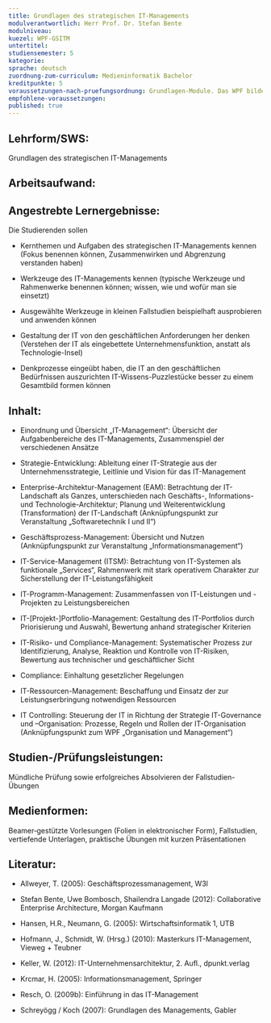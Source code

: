 ```yaml
---
title: Grundlagen des strategischen IT-Managements
modulverantwortlich: Herr Prof. Dr. Stefan Bente
modulniveau:
kuezel: WPF-GSITM
untertitel:
studiensemester: 5
kategorie:
sprache: deutsch
zuordnung-zum-curriculum: Medieninformatik Bachelor
kreditpunkte: 5
voraussetzungen-nach-pruefungsordnung: Grundlagen-Module. Das WPF bildet eine thematische Ergänzung der Veranstaltungen Informationsmanagement, Softwaretechnik I und II sowie des WPF Organisation und Management.
empfohlene-voraussetzungen: 
published: true
---
```


## Lehrform/SWS:
Grundlagen des strategischen IT-Managements

## Arbeitsaufwand:

## Angestrebte Lernergebnisse:
Die Studierenden sollen  




- Kernthemen und Aufgaben des strategischen IT-Managements kennen (Fokus benennen können, Zusammenwirken und Abgrenzung verstanden haben)

- Werkzeuge des IT-Managements kennen (typische Werkzeuge und Rahmenwerke benennen können; wissen, wie und wofür man sie einsetzt)

- Ausgewählte Werkzeuge in kleinen Fallstudien beispielhaft ausprobieren und anwenden können

- Gestaltung der IT von den geschäftlichen Anforderungen her denken (Verstehen der IT als eingebettete Unternehmensfunktion, anstatt als Technologie-Insel)

- Denkprozesse eingeübt haben, die IT an den geschäftlichen Bedürfnissen auszurichten IT-Wissens-Puzzlestücke besser zu einem Gesamtbild formen können

## Inhalt:
- Einordnung und Übersicht „IT-Management“: Übersicht der Aufgabenbereiche des IT-Managements, Zusammenspiel der verschiedenen Ansätze

- Strategie-Entwicklung: Ableitung einer IT-Strategie aus der Unternehmensstrategie, Leitlinie und Vision für das IT-Management

- Enterprise-Architektur-Management (EAM): Betrachtung der IT-Landschaft als Ganzes, unterschieden nach Geschäfts-, Informations- und Technologie-Architektur; Planung und Weiterentwicklung (Transformation) der IT-Landschaft (Anknüpfungspunkt zur Veranstaltung „Softwaretechnik I und II“)

- Geschäftsprozess-Management: Übersicht und Nutzen (Anknüpfungspunkt zur Veranstaltung „Informationsmanagement“)

- IT-Service-Management (ITSM): Betrachtung von IT-Systemen als funktionale „Services“, Rahmenwerk mit stark operativem Charakter zur Sicherstellung der IT-Leistungsfähigkeit

- IT-Programm-Management: Zusammenfassen von IT-Leistungen und -Projekten zu Leistungsbereichen

- IT-[Projekt-]Portfolio-Management: Gestaltung des IT-Portfolios durch Priorisierung und Auswahl, Bewertung anhand strategischer Kriterien

- IT-Risiko- und Compliance-Management: Systematischer Prozess zur Identifizierung, Analyse, Reaktion und Kontrolle von IT-Risiken, Bewertung aus technischer und geschäftlicher Sicht

- Compliance: Einhaltung gesetzlicher Regelungen

- IT-Ressourcen-Management: Beschaffung und Einsatz der zur Leistungserbringung notwendigen Ressourcen

- IT Controlling: Steuerung der IT in Richtung der Strategie IT-Governance und –Organisation: Prozesse, Regeln und Rollen der IT-Organisation (Anknüpfungspunkt zum WPF „Organisation und Management“)

## Studien-/Prüfungsleistungen:
Mündliche Prüfung sowie erfolgreiches Absolvieren der Fallstudien-Übungen

## Medienformen:
Beamer‐gestützte Vorlesungen (Folien in elektronischer Form), Fallstudien, vertiefende Unterlagen, praktische Übungen mit kurzen Präsentationen

## Literatur:
- Allweyer, T. (2005): Geschäftsprozessmanagement, W3l

- Stefan Bente, Uwe Bombosch, Shailendra Langade (2012): Collaborative Enterprise Architecture, Morgan Kaufmann

- Hansen, H.R., Neumann, G. (2005): Wirtschaftsinformatik 1, UTB

- Hofmann, J., Schmidt, W. (Hrsg.) (2010): Masterkurs IT-Management, Vieweg + Teubner

- Keller, W. (2012): IT-Unternehmensarchitektur, 2. Aufl., dpunkt.verlag

- Krcmar, H. (2005): Informationsmanagement, Springer

- Resch, O. (2009b): Einführung in das IT-Management

- Schreyögg / Koch (2007): Grundlagen des Managements, Gabler

